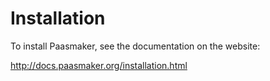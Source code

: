 # Installation

To install Paasmaker, see the documentation on the website:

http://docs.paasmaker.org/installation.html